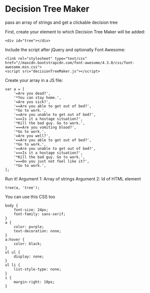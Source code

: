 # Decision Tree Maker
pass an array of strings and get a clickable decision tree

First, create your element to which Decision Tree Maker will be added:

```
<div id="tree"></div>
```

Include the script after jQuery and optionally Font Awesome:

```
<link rel="stylesheet" type="text/css" href="//maxcdn.bootstrapcdn.com/font-awesome/4.3.0/css/font-awesome.min.css">
<script src="decisionTreeMaker.js"></script>
```

Create your array in a JS file:

```
var a = [
    '=Are you dead?',
    '*You can stay home.',
    '=Are you sick?',
    '==Are you able to get out of bed?',
    '*Go to work.',
    '==Are you unable to get out of bed?',
    '===Is it a hostage situation?',
    '*Kill the bad guy. Go to work.',
    '===Are you vomiting blood?',
    '*Go to work.',
    '=Are you well?',
    '==Are you able to get out of bed?',
    '*Go to work.',
    '==Are you unable to get out of bed?',
    '===Is it a hostage situation?',
    '*Kill the bad guy. Go to work.',
    '===Do you just not feel like it?',
    '*Go to work.',
];
```

Run it!
Argument 1: Array of strings
Argument 2: Id of HTML element

```
tree(a, 'tree');
```

You can use this CSS too

```
body {
    font-size: 24px;
    font-family: sans-serif;
}
a {
    color: purple;
    text-decoration: none;
}
a:hover {
    color: black;
}
ul ul {
    display: none;
}
ul li {
    list-style-type: none;
}
i {
    margin-right: 10px;
}
```
